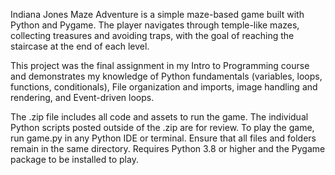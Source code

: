 Indiana Jones Maze Adventure is a simple maze-based game built with Python and Pygame.
The player navigates through temple-like mazes, collecting treasures and avoiding traps, with the goal of reaching the staircase at the end of each level.

This project was the final assignment in my Intro to Programming course and demonstrates my knowledge of Python fundamentals (variables, loops, functions, conditionals), File organization and imports, image handling and rendering, and Event-driven loops. 

The .zip file includes all code and assets to run the game.
The individual Python scripts posted outside of the .zip are for review. To play the game, run game.py in any Python IDE or terminal. Ensure that all files and folders remain in the same directory. Requires Python 3.8 or higher and the Pygame package to be installed to play.
